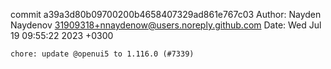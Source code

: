 commit a39a3d80b09700200b4658407329ad861e767c03
Author: Nayden Naydenov <31909318+nnaydenow@users.noreply.github.com>
Date:   Wed Jul 19 09:55:22 2023 +0300

    chore: update @openui5 to 1.116.0 (#7339)
